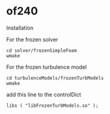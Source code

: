 # of240

Installation


For the frozen solver
```
cd solver/frozenSimpleFoam
wmake 
```

For the frozen turbulence model
```
cd turbulenceModels/frozenTurbModels
wmake 
```

add this line to the controlDict
```
libs ( "libFrozenTurbModels.so" );
```
